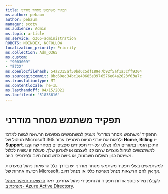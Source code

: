 ```yaml
---
title: תפקיד משתמש מסחר מודרני
ms.author: pebaum
author: pebaum
manager: scotv
ms.audience: Admin
ms.topic: article
ms.service: o365-administration
ROBOTS: NOINDEX, NOFOLLOW
localization_priority: Priority
ms.collection: Adm_O365
ms.custom:
- "9003009"
- "5722"
ms.openlocfilehash: 54a2315af50bd6c5df189e7b92f5af1a3cff9304
ms.sourcegitcommit: 8bc60ec34bc1e40685e3976576e04a2623f63a7c
ms.translationtype: MT
ms.contentlocale: he-IL
ms.lasthandoff: 04/15/2021
ms.locfileid: "51833616"
---
```

# <a name="modern-commerce-user-role"></a>תפקיד משתמש מסחר מודרני

התפקיד 'משתמש מסחר מודרני' מעניק למשתמשים מסוימים הרשאה לגשת למרכז הניהול של Microsoft 365 ולראות את ערכי הניווט הימניים עבור **Home**, **Billing** ו- **Support**. התוכן הזמין באזורים אלה נשלט על-ידי תפקידים ספציפיים מסחר שהוקצו למשתמשים לניהול מוצרים שהם קנו לעצמם או לארגון שלך. פעולה זו עשויה לכלול משימות כגון תשלום חשבונות, או גישה לחשבונות חיוב ולפרופילי חיוב.

למשתמשים בעלי תפקיד משתמש מסחר מודרני יש בדרך כלל הרשאות ניהול במערכות רכישה אחרות של Microsoft, אך אין להם הרשאות מנהל מערכת כללי או מנהל חיוב.

לקבלת מידע נוסף אודות תפקיד זה ותפקידי ניהול אחרים, ראה [הרשאות תפקיד מנהל מערכת ב- Azure Active Directory](https://docs.microsoft.com/azure/active-directory/users-groups-roles/directory-assign-admin-roles#modern-commerce-administrator).